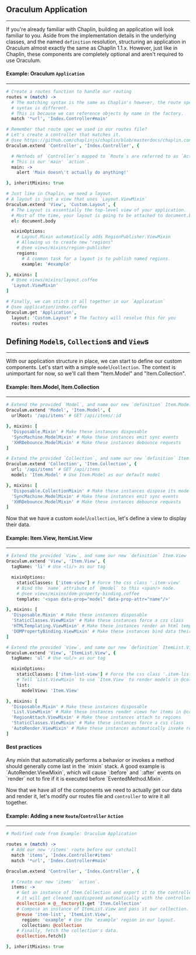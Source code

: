 Oraculum Application
--------------------
--------------------

If you're already familiar with Chaplin, building an application will look familiar to you. Aside from the implementation details in the underlying classes, and the named `definition` resolution, structuring an application in Oraculum almost exactly the same as Chaplin 1.1.x. However, just like in Chaplin, these components are completely optional and aren't required to use Oraculum.

#### Example: Oraculum `Application`
------------------------------------
```coffeescript
# Create a routes function to handle our routing
routes = (match) ->
  # The matching syntax is the same as Chaplin's however, the route spec
  # syntax is different.
  # This is because we can reference objects by name in the factory.
  match '*url', 'Index.Controller#main'

# Remember that route spec we used in our routes file?
# Let's create a controller that matches it.
# @see https://github.com/chaplinjs/chaplin/blob/masterdocs/chaplin.controller.md
Oraculum.extend 'Controller', 'Index.Controller', {

  # Methods of `Controller`s mapped to `Route`s are referred to as `Action`s.
  # This is our 'main' `action`.
  main: ->
    alert 'Main doesn\'t actually do anything!'

}, inheritMixins: true

# Just like in Chaplin, we need a layout.
# A layout is just a view that uses `Layout.ViewMixin`
Oraculum.extend 'View', 'Custom.Layout', {
  # The Layout is essentially the top-level view of your application.
  # Most of the time, your layout is going to be attached to document.body
  el: document.body

  mixinOptions:
    # Layout.Mixin automatically adds RegionPublisher.ViewMixin
    # Allowing us to create new "regions"
    # @see views/mixins/region-publisher
    regions:
      # A common task for a layout is to publish named regions.
      example: '#example'

}, mixins: [
  # @see views/mixins/layout.coffee
  'Layout.ViewMixin'
]

# Finally, we can stitch it all together in our `Application`
# @see application/index.coffee
Oraculum.get 'Application',
  layout: 'Custom.Layout' # The factory will resolve this for you
  routes: routes
```

Defining `Model`s, `Collection`s and `View`s
--------------------------------------------
--------------------------------------------

With our application structure in place, we can start to define our custom components. Let's start with a simple `model`/`collection`. The context is unimportant for now, so we'll call them "Item.Model" and "Item.Collection".

#### Example: Item.Model, Item.Collection
-----------------------------------------
```coffeescript
# Extend the provided `Model`, and name our new `definition` Item.Model
Oraculum.extend 'Model', 'Item.Model', {
  urlRoot: '/api/items' # GET /api/items/:id

}, mixins: [
  'Disposable.Mixin' # Make these instances disposable
  'SyncMachine.ModelMixin' # Make these instances emit sync events
  'XHRDebounce.ModelMixin' # Make these instances debounce requests
]

# Extend the provided `Collection`, and name our new `definition` Item.Collection
Oraculum.extend 'Collection', 'Item.Collection', {
  url: '/api/items' # GET /api/items
  model: 'Item.Model' # Use Item.Model as our default model

}, mixins: [
  'Disposable.CollectionMixin' # Make these instances dispose its models
  'SyncMachine.ModelMixin' # Make these instances emit sync events
  'XHRDebounce.ModelMixin' # Make these instances debounce requests
]
```

Now that we have a custom `model`/`collection`, let's define a view to display their data.

#### Example: Item.View, ItemList.View
--------------------------------------
```coffeescript
# Extend the provided `View`, and name our new `definition` Item.View
Oraculum.extend 'View', 'Item.View', {
  tagName: 'li' # Use <li/> as our tag

  mixinOptions:
    staticClasses: ['item-view'] # Force the css class '.item-view'
    # Bind the `name` attribute of `@model` to this <span/> node.
    # @see views/mixins/dom-property-binding.coffee
    template: '<span data-prop="model" data-prop-attr="name"/>'

}, mixins: [
  'Disposable.Mixin' # Make these instances disposable
  'StaticClasses.ViewMixin' # Make these instances force a css class
  'HTMLTemplating.ViewMixin' # Make these instances render an html template
  'DOMPropertyBinding.ViewMixin' # Make these instances bind data their dom
]

# Extend the provided `View`, and name our new `definition` ItemList.View
Oraculum.extend 'View', 'ItemList.View', {
  tagName: 'ul' # Use <ul/> as our tag

  mixinOptions:
    staticClasses: ['item-list-view'] # Force the css class '.item-list-view'
    # Tell `List.ViewMixin` to use `Item.View` to render models in @collection
    list:
      modelView: 'Item.View'

}, mixins: [
  'Disposable.Mixin' # Make these instances disposable
  'List.ViewMixin' # Make these instances render views for items in @collection
  'RegionAttach.ViewMixin' # Make these instances attach to regions
  'StaticClasses.ViewMixin' # Make these instances force a css class
  'AutoRender.ViewMixin' # Make these instances automatically invoke render()
]
```

<div class="alert alert-success text-center">
  <h4>Best practices</h4>
  Any mixin that automatically performs a behavior or invokes a method should generally come last in the `mixin` stack. A good example is `AutoRender.ViewMixin`, which will cause `:before` and `:after` events on `render` not to fire if it is executed before `EventedMethod.Mixin`.
</div>

Now that we have all of the components we need to actually get our data and render it, let's modify our routes file and `controller` to wire it all together.

#### Example: Adding a new `Route`/`Controller` `Action`
--------------------------------------------------------
```coffeescript
# Modified code from Example: Oraculum Application

routes = (match) ->
  # Add our new '/items' route before our catchall
  match 'items', 'Index.Controller#items'
  match '*url', 'Index.Controller#main'

Oraculum.extend 'Controller', 'Index.Controller', {

  # Create our new 'items' `action`.
  items: ->
    # Get an instance of Item.Collection and export it to the controller so
    # it will get cleaned up/disposed automatically with the controller.
    @collection = @__factory().get 'Item.Collection'
    # Compose an instance of ItemList.View and pass it our collection.
    @reuse 'item-list', 'ItemList.View',
      region: 'example' # Use the 'example' region in our layout.
      collection: @collection
    # Finally, fetch the collection's data.
    @collection.fetch()

}, inheritMixins: true
```
